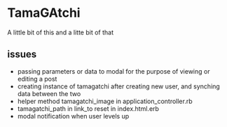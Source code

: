 # TamaGAtchi

A little bit of this and a litte bit of that

## issues
- passing parameters or data to modal for the purpose of viewing or editing a post
- creating instance of tamagatchi after creating new user, and synching data between the two
- helper method tamagatchi_image in application_controller.rb
- tamagatchi_path in link_to reset in index.html.erb
- modal notification when user levels up

